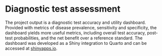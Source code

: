 # Diagnostic test assessment
The project output is a diagnostic test accuracy and utility dashboard. Provided with metrics of disease prevalence, sensitivity and specificity, the dashboard yields more useful metrics, including overall test accuracy, post-test probabilities, and the net benefit over a reference standard. The dashboard was developed as a Shiny integration to Quarto and can be accessed at [shinyapps.io](https://nweex5-g-bisaccia.shinyapps.io/dta-dashboard/).